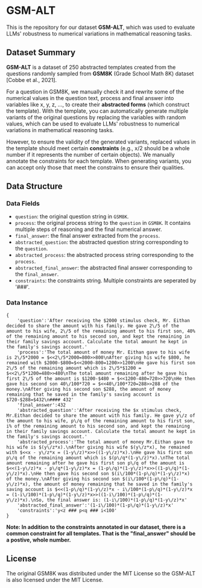 # GSM-ALT
This is the repository for our dataset **GSM-ALT**, which was used to evaluate LLMs' robustness to numerical variations in mathematical reasoning tasks.

## Dataset Summary
**GSM-ALT** is a dataset of 250 abstracted templates created from the questions randomly sampled from **GSM8K** (Grade School Math 8K) dataset \[Cobbe et al., 2021\]. 

For a question in GSM8K, we manually check it and rewrite some of the numerical values in the question text, process and final answer into variables like x, y, z, ..., to create their **abstracted forms** (which construct the template).
With the template, you can automatically generate multiple variants of the original questions by replacing the variables with random values, which can be used to evaluate LLMs' robustness to numerical variations in mathematical reasoning tasks.

However, to ensure the validity of the generated variants, replaced values in the template should meet certain **constraints** (e.g., x/2 should be a whole number if it represents the number of certain objects). 
We manually annotate the constraints for each template.
When generating variants, you can accept only those that meet the constrains to ensure their qualities.

## Data Structure

### Data Fields
- `question`: the original question string in `GSM8K`.
- `process`: the original process string to the `question` in `GSM8K`. It contains multiple steps of reasoning and the final numerical answer.
- `final_answer`: the final answer extracted from the `process`.
- `abstracted_question`: the abstracted question string corresponding to the `question`.
- `abstracted_process`: the abstracted process string corresponding to the `process`.
- `abstracted_final_answer`: the abstracted final answer corresponding to the `final_answer`.
- `constraints`: the constraints string. Multiple constraints are seperated by '###'.

### Data Instance
```
{
    'question':'After receiving the $2000 stimulus check, Mr. Eithan decided to share the amount with his family. He gave 2\/5 of the amount to his wife, 2\/5 of the remaining amount to his first son, 40% of the remaining amount to his second son, and kept the remaining in their family savings account. Calculate the total amount he kept in the family's savings account.'
    'process':'The total amount of money Mr. Eithan gave to his wife is 2\/5*2000 = $<<2\/5*2000=800>>800\nAfter giving his wife $800, he remained with $2000-$800=$<<2000-800=1200>>1200\nHe gave his first son 2\/5 of the remaining amount which is 2\/5*$1200 = $<<2\/5*1200=480>>480\nThe total amount remaining after he gave his first 2\/5 of the amount is $1200-$480 = $<<1200-480=720>>720\nHe then gave his second son 40\/100*720 = $<<40\/100*720=288>>288 of the money.\nAfter giving his second son $288, the amount of money remaining that he saved in the family's saving account is $720-$288=$432\n#### 432'
    'final_answer':432
    'abstracted_question':'After receiving the $x stimulus check, Mr.Eithan decided to share the amount with his family. He gave y\/z of the amount to his wife, p\/q of the remaining amount to his first son, i% of the remaining amount to his second son, and kept the remaining in their family savings account. Calculate the total amount he kept in the family's savings account.'
    'abstracted_process':'The total amount of money Mr.Eithan gave to his wife is $(y\/z*x).\nAfter giving his wife $(y\/z*x), he remained with $<<x - y\/z*x = (1-y\/z)*x>>((1-y\/z)*x).\nHe gave his first son p\/q of the remaining amount which is $(p\/q*(1-y\/z)*x).\nThe total amount remaining after he gave his first son p\/q of the amount is $<<(1-y\/z)*x - p\/q*(1-y\/z)*x = (1-p\/q)*(1-y\/z)*x>>((1-p\/q)*(1-y\/z)*x).\nHe then gave his second son $(i\/100*(1-p\/q)*(1-y\/z)*x) of the money.\nAfter giving his second son $(i\/100*(1-p\/q)*(1-y\/z)*x), the amount of money remaining that he saved in the family's saving account is $<<(1-p\/q)*(1-y\/z)*x - i\/100*(1-p\/q)*(1-y\/z)*x = (1-i\/100)*(1-p\/q)*(1-y\/z)*x>>((1-i\/100)*(1-p\/q)*(1-y\/z)*x).\nSo, the final answer is: (1-i\/100)*(1-p\/q)*(1-y\/z)*x'
    'abstracted_final_answer':'(1-i\/100)*(1-p\/q)*(1-y\/z)*x'
    'constraints':'y<z ### p<q ### i<100'
}
```
**Note: In addition to the constraints annotated in our dataset, there is a common constraint for all templates. That is the "final_answer" should be a postive, whole number.**

## License
The original GSM8K was distributed under the MIT License so the GSM-ALT is also licensed under the MIT License.
